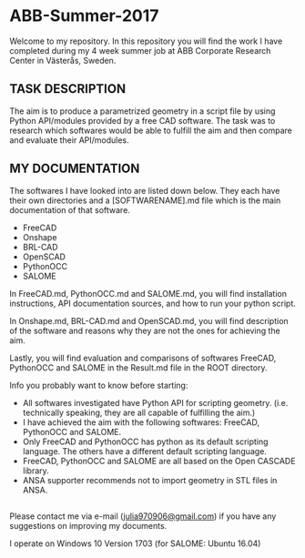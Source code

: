 # ABB-Summer-2017
Welcome to my repository. In this repository you will find the work I have completed during my 4 week summer job at ABB Corporate Research Center in Västerås, Sweden. 

## TASK DESCRIPTION
The aim is to produce a parametrized geometry in a script file by using Python API/modules provided by a free CAD software. The task was to research which softwares would be able to fulfill the aim and then compare and evaluate their API/modules.

## MY DOCUMENTATION
The softwares I have looked into are listed down below. They each have their own directories and a [SOFTWARENAME].md file which is the main documentation of that software. 
- FreeCAD
- Onshape
- BRL-CAD
- OpenSCAD
- PythonOCC
- SALOME

In FreeCAD.md, PythonOCC.md and SALOME.md, you will find installation instructions, API documentation sources, and how to run your python script.

In Onshape.md, BRL-CAD.md and OpenSCAD.md, you will find description of the software and reasons why they are not the ones for achieving the aim.  

Lastly, you will find evaluation and comparisons of softwares FreeCAD, PythonOCC and SALOME in the Result.md file in the ROOT directory.

Info you probably want to know before starting:
- All softwares investigated have Python API for scripting geometry. (i.e. technically speaking, they are all capable of fulfilling the aim.)
- I have achieved the aim with the following softwares: FreeCAD, PythonOCC and SALOME.
- Only FreeCAD and PythonOCC has python as its default scripting language. The others have a different default scripting language.
- FreeCAD, PythonOCC and SALOME are all based on the Open CASCADE library.
- ANSA supporter recommends not to import geometry in STL files in ANSA. 

##
Please contact me via e-mail (julia970906@gmail.com) if you have any suggestions on improving my documents.

I operate on Windows 10 Version 1703 (for SALOME: Ubuntu 16.04)
